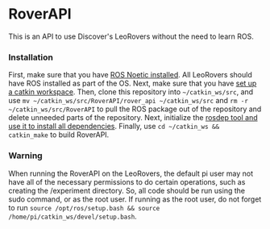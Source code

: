 # RoverAPI

This is an API to use Discover's LeoRovers without the need to learn ROS.

### Installation

First, make sure that you have [ROS Noetic installed](http://wiki.ros.org/noetic/Installation/Ubuntu). 
All LeoRovers should have ROS installed as part of the OS. Next, make sure that you have [set up a catkin workspace](https://subscription.packtpub.com/book/iot-&-hardware/9781782175193/1/ch01lvl1sec11/creating-a-catkin-workspace). 
Then, clone this repository into `~/catkin_ws/src`, and use 
```mv ~/catkin_ws/src/RoverAPI/rover_api ~/catkin_ws/src``` 
and 
```rm -r ~/catkin_ws/src/RoverAPI``` 
to pull the ROS package out of the repository and delete unneeded parts of the repository. 
Next, initialize the [rosdep tool and use it to install all dependencies](http://wiki.ros.org/rosdep). Finally, 
use 
```cd ~/catkin_ws && catkin_make``` 
to build RoverAPI.

### Warning

When running the RoverAPI on the LeoRovers, the default pi user may not have all of the necessary permissions to do certain operations,
such as creating the /experiment directory. So, all code should be run using the sudo command, or as the root user. If running as the root
user, do not forget to run ```source /opt/ros/setup.bash && source /home/pi/catkin_ws/devel/setup.bash```.
